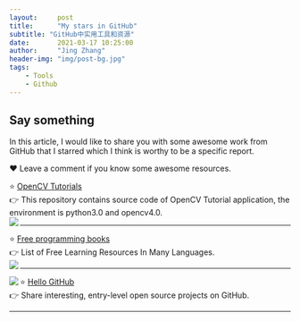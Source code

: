 ```yaml
---
layout:     post
title:      "My stars in GitHub"
subtitle: "GitHub中实用工具和资源"
date:       2021-03-17 10:25:00
author:     "Jing Zhang"
header-img: "img/post-bg.jpg"
tags:
    - Tools
    - Github
---
```


## Say something

In this article, I would like to share you with some awesome work from GitHub that I starred which I think is worthy to be a specific report. 

❤️ Leave a comment if you know some awesome resources.<br>



⭐ [OpenCV Tutorials](https://github.com/JimmyHHua/opencv_tutorials)    
👉 This repository contains source code of OpenCV Tutorial application, the environment is python3.0 and opencv4.0.    
<img align="left" src="https://img.shields.io/github/stars/JimmyHHua/opencv_tutorials?style=social">   

---

⭐ [Free programming books](https://github.com/EbookFoundation/free-programming-books)     
👉 List of Free Learning Resources In Many Languages.    
<img align="left" src="https://img.shields.io/github/stars/EbookFoundation/free-programming-books?style=social">      

---

<img align="left" src="https://img.shields.io/github/stars/521xueweihan/HelloGitHub?style=social">    

⭐ [Hello GitHub](https://hellogithub.com/)   
👉 Share interesting, entry-level open source projects on GitHub.    

---
